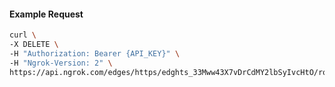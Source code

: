 <!-- Code generated for API Clients. DO NOT EDIT. -->

#### Example Request

```bash
curl \
-X DELETE \
-H "Authorization: Bearer {API_KEY}" \
-H "Ngrok-Version: 2" \
https://api.ngrok.com/edges/https/edghts_33Mww43X7vDrCdMY2lbSyIvcHtO/routes/edghtsrt_33Mwvyzh8QAw1HqLSSMlIu30NXf/backend
```
